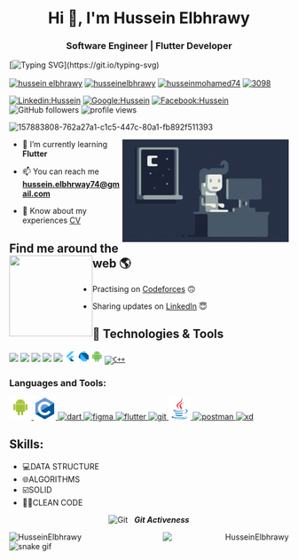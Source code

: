 

 <h1 align="center">Hi 👋, I'm Hussein Elbhrawy</h1>
<h3 align="center">Software Engineer | Flutter Developer</h3>

[![Typing SVG](https://readme-typing-svg.herokuapp.com?font=Architects+Daughter&color=E9CB45&size=30&lines=Software+Engineer;Flutter+Developer;Computer+Science;)](https://git.io/typing-svg)



<p align="left">
<a href="https://linkedin.com/in/hussein elbhrawy" target="blank"><img align="center" src="https://raw.githubusercontent.com/rahuldkjain/github-profile-readme-generator/master/src/images/icons/Social/linked-in-alt.svg" alt="hussein elbhrawy" height="30" width="40" /></a>
<a href="https://fb.com/husseinelbhrawy" target="blank"><img align="center" src="https://raw.githubusercontent.com/rahuldkjain/github-profile-readme-generator/master/src/images/icons/Social/facebook.svg" alt="husseinelbhrawy" height="30" width="40" /></a>
<a href="https://codeforces.com/profile/husseinmohamed74" target="blank"><img align="center" src="https://raw.githubusercontent.com/rahuldkjain/github-profile-readme-generator/master/src/images/icons/Social/codeforces.svg" alt="husseinmohamed74" height="30" width="40" /></a>
<a href="https://discord.gg/3098" target="blank"><img align="center" src="https://raw.githubusercontent.com/rahuldkjain/github-profile-readme-generator/master/src/images/icons/Social/discord.svg" alt="3098" height="30" width="40" /></a>
</p>

[![Linkedin:Hussein](https://img.shields.io/badge/-Hussein-blue?style=flat-square&logo=Linkedin&logoColor=white&link=https://www.linkedin.com/in/hussein-elbhrawy-0737631b1)](https://www.linkedin.com/in/hussein-elbhrawy-0737631b1)
[![Google:Hussein](https://img.shields.io/badge/-Hussein-red?style=flat-square&logo=google&logoColor=white&link=https://drive.google.com/file/d/1NLQ8YYtP5NVm3qsquyARL-uHLmV8ghFi/view?usp=sharing)](https://drive.google.com/file/d/1NLQ8YYtP5NVm3qsquyARL-uHLmV8ghFi/view?usp=sharing)
[![Facebook:Hussein](https://img.shields.io/badge/-Hussein-blue?style=flat-square&logo=facebook&logoColor=white&link=https://www.facebook.com/HusseinElbhrawy/)](https://www.facebook.com/HusseinElbhrawy/)
![GitHub followers](https://img.shields.io/github/followers/HusseinElbhrawy?label=Follow&style=social)
<img alt = "profile views" src="https://gpvc.arturio.dev/HusseinElbhrawy">  



![157883808-762a27a1-c1c5-447c-80a1-fb892f511393](https://user-images.githubusercontent.com/64389727/165417849-dc4db28e-827a-4071-afaf-c3614c1ffb49.png)





<img alt="Night Coding" src="https://raw.githubusercontent.com/AVS1508/AVS1508/master/assets/Night-Coding.gif" align="right"/>

- 🌱 I’m currently learning **Flutter**

- 📫 You can reach me **hussein.elbhrway74@gmail.com**

- 📄 Know about my experiences [CV](https://drive.google.com/file/d/1lRgjuK-IYP1uUkhLJyZsAl0HY1pacZUI/view?usp=sharing)



## Find me around the web 🌎 <a href="https://www.linkedin.com/in/yassin-abdulmahdi/"><img align="left" width="150" height="146" src="https://github.com/M0nica/M0nica/blob/main/octomonica/m0nica-octocat-rotating.gif?raw=true"></a>
- Practising on <a href="https://codeforces.com/profile/HusseinMohamed74">Codeforces</a> 🙃
<!-- - - Practising on <a href="https://leetcode.com/Yassin52/">LeetcoCode</a> 🙃 -->
- Sharing updates on <a href="https://www.linkedin.com/in/hussein-elbhrawy-0737631b1/">LinkedIn</a> 😇



 


## 🔧 Technologies & Tools


![](https://img.shields.io/badge/Editor-VS_Code-informational?style=flat&logo=visual-studio-code&logoColor=white&color=6aa6f8)
![](https://img.shields.io/badge/Code-Dart-green)
![](https://img.shields.io/badge/Code-C%2B%2B-yellowgreen)
![](https://img.shields.io/badge/Code-Java-red)
![](https://img.shields.io/badge/Tools-Git-blue)
<code><img height="20" src="https://raw.githubusercontent.com/github/explore/80688e429a7d4ef2fca1e82350fe8e3517d3494d/topics/flutter/flutter.png"></code>
<code><img height="20" src="https://raw.githubusercontent.com/github/explore/80688e429a7d4ef2fca1e82350fe8e3517d3494d/topics/dart/dart.png"></code>
<code><img height="20" src="https://raw.githubusercontent.com/github/explore/80688e429a7d4ef2fca1e82350fe8e3517d3494d/topics/android/android.png"></code>
[<code ><img alt="C++" width="26px" src="https://raw.githubusercontent.com/SamirPaulb/assets/main/cpp.png" /></code>](#)

<h3 align="left">Languages and Tools:</h3>
<p align="left"> <a href="https://developer.android.com" target="_blank" rel="noreferrer"> <img src="https://raw.githubusercontent.com/devicons/devicon/master/icons/android/android-original-wordmark.svg" alt="android" width="40" height="40"/> </a> <a href="https://www.cprogramming.com/" target="_blank" rel="noreferrer"> <img src="https://raw.githubusercontent.com/devicons/devicon/master/icons/c/c-original.svg" alt="c" width="40" height="40"/> </a> <a href="https://dart.dev" target="_blank" rel="noreferrer"> <img src="https://www.vectorlogo.zone/logos/dartlang/dartlang-icon.svg" alt="dart" width="40" height="40"/> </a> <a href="https://www.figma.com/" target="_blank" rel="noreferrer"> <img src="https://www.vectorlogo.zone/logos/figma/figma-icon.svg" alt="figma" width="40" height="40"/> </a> <a href="https://flutter.dev" target="_blank" rel="noreferrer"> <img src="https://www.vectorlogo.zone/logos/flutterio/flutterio-icon.svg" alt="flutter" width="40" height="40"/> </a> <a href="https://git-scm.com/" target="_blank" rel="noreferrer"> <img src="https://www.vectorlogo.zone/logos/git-scm/git-scm-icon.svg" alt="git" width="40" height="40"/> </a> <a href="https://www.java.com" target="_blank" rel="noreferrer"> <img src="https://raw.githubusercontent.com/devicons/devicon/master/icons/java/java-original.svg" alt="java" width="40" height="40"/> </a> <a href="https://postman.com" target="_blank" rel="noreferrer"> <img src="https://www.vectorlogo.zone/logos/getpostman/getpostman-icon.svg" alt="postman" width="40" height="40"/> </a> <a href="https://www.adobe.com/products/xd.html" target="_blank" rel="noreferrer"> <img src="https://cdn.worldvectorlogo.com/logos/adobe-xd.svg" alt="xd" width="40" height="40"/> </a> </p>



## Skills: 

* 💻DATA STRUCTURE 
* 🌐ALGORITHMS
* ☑️SOLID
* 👨‍💻CLEAN CODE 



<p align="center"> 
  <img src="https://media.giphy.com/media/W5eoZHPpUx9sapR0eu/giphy.gif" width="30px" alt="Git"/>
  &nbsp;
  <i>
    <b>Git Activeness</b>
  </i>
</p>


<p align="left"><img width="45%" align="left" src="https://github-readme-stats.vercel.app/api?username=HusseinElbhrawy&show_icons=true&include_all_commits=true&theme=radical&hide_border=true" alt="HusseinElbhrawy" /></p>
<p align="right"><img width="45%" align="right" sy src="https://github-readme-stats.vercel.app/api/top-langs/?username=HusseinElbhrawy&layout=compact&theme=radical&hide_border=true" alt="HusseinElbhrawy" /></p>




<!--  دي صورة حلوة خد بالك -->
<!-- ![code](https://user-images.githubusercontent.com/64389727/165422375-7de2edf9-0b5c-4b13-b566-d0d745152308.gif) -->
 





<!-- # Watch my contributions get eaten by a snake 🐍 -->
![snake gif](https://github.com/tanyarajhans/Actions/blob/output/github-contribution-grid-snake.svg)

